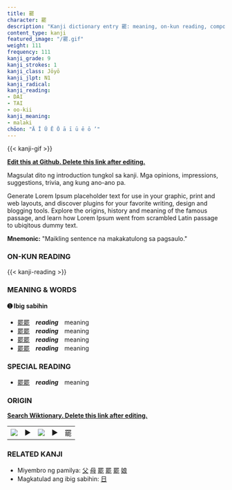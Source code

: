 ```yaml
---
title: 罷
character: 罷
description: "Kanji dictionary entry 罷: meaning, on-kun reading, compounds, origin, related kanji"
content_type: kanji
featured_image: "/罷.gif"
weight: 111
frequency: 111
kanji_grade: 9
kanji_strokes: 1
kanji_class: Jōyō
kanji_jlpt: N1
kanji_radical: 
kanji_reading: 
- DAI
- TAI
- oo-kii
kanji_meaning:
- malaki
chōon: "Ā Ī Ū Ē Ō ā ī ū ē ō ’"
---
```

[//]: # (Don't edit the line below. Kanji animated GIF code is automatically generated.)
{{< kanji-gif >}}

[//]: # (Edit below this line.)

**[Edit this at Github. Delete this link after editing.](https://github.com/tim0g/tim/tree/main/content/kanji/罷/index.md)**

Magsulat dito ng introduction tungkol sa kanji. Mga opinions, impressions, suggestions, trivia, ang kung ano-ano pa.

Generate Lorem Ipsum placeholder text for use in your graphic, print and web layouts, and discover plugins for your favorite writing, design and blogging tools. Explore the origins, history and meaning of the famous passage, and learn how Lorem Ipsum went from scrambled Latin passage to ubiqitous dummy text.
 
**Mnemonic:** "Maikling sentence na makakatulong sa pagsaulo."

### ON-KUN READING

[//]: # (Don't edit the line below. ON-KUN READING code is automatically generated.)
{{< kanji-reading >}}

### MEANING & WORDS

#### ➊ **Ibig sabihin**
  - [罷](../罷)[罷](../罷)　***reading***　meaning
  - [罷](../罷)[罷](../罷)　***reading***　meaning
  - [罷](../罷)[罷](../罷)　***reading***　meaning
  - [罷](../罷)[罷](../罷)　***reading***　meaning

### SPECIAL READING
  - [罷](../罷)[罷](../罷)　***reading***　meaning

### ORIGIN

**[Search Wiktionary. Delete this link after editing.](https://wiktionary.org/wiki/罷)**
<table class="kanji-table"><tr><td>
<img src="60px-罷-bronze.svg.png">
</td><td>▶</td><td>
<img src="60px-罷-oracle.svg.png">
</td><td>▶</td>
<td class="kanji-origin">罷</td>
</tr></table>

### RELATED KANJI
- Miyembro ng pamilya: [父](../父) [母](../母) [罷](../罷) [罷](../罷) [罷](../罷) [娘](../娘)
- Magkatulad ang ibig sabihin: [日](../日)

